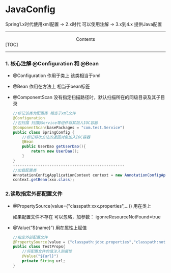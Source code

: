 <h1>JavaConfig</h1>
Spring1.x时代使用xml配置 -> 2.x时代 可以使用注解 -> 3.x到4.x 提供Java配置

---
<center>Contents</center>
[TOC]

---

### 1. 核心注解 @Configuration 和 @Bean

* @Configuration 作用于类上 该类相当于xml

* @Bean 作用在方法上 相当于bean标签

* @ComponentScan 没有指定扫描路径时，默认扫描所在的同级目录及其子目录

  ```java
  //标记该类为配置类 相当于xml文件
  @Configuration
  //包扫描 扫描@Service等组件将其加入IOC容器
  @ComponentScan(basePackages = "com.test.Service")
  public class SpringConfig {
      //标记将改方法的返回对象加入IOC容器
      @Bean
      public UserDao getUserDao(){
          return new UserDao();
      }
  }
  -------------------------------------------------
  //加载配置类
  AnnotationConfigApplicationContext context = new AnnotationConfigApplicationContext(SpringConfig.class);
  context.getBean(xxx.class);
  ```

  

  

### 2.读取指定外部配置文件

* @PropertySource(value={"classpath:xxx.properties",...}) 用在类上

  如果配置文件不存在 可以忽略，加参数： igonreResourceNotFound=true

* @Value(“${name}”) 用在属性上赋值

  ```java
  //指定外部配置文件
  @PropertySource(value = {"classpath:jdbc.properties","classpath:notFound"},ignoreResourceNotFound = true)
  public class TestProps{
      //将配置文件的值注入到属性
      @Value("${url}")
      private String url;
  }
  ```

  



